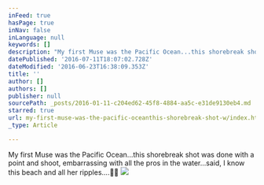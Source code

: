 ```yaml
---
inFeed: true
hasPage: true
inNav: false
inLanguage: null
keywords: []
description: "My first Muse was the Pacific Ocean...this shorebreak shot was done with a point and shoot, embarrassing with all the pros in the water...said, I know this beach and all her ripples....\uD83D\uDE4F\uD83C\uDFFD"
datePublished: '2016-07-11T18:07:02.728Z'
dateModified: '2016-06-23T16:38:09.353Z'
title: ''
author: []
authors: []
publisher: null
sourcePath: _posts/2016-01-11-c204ed62-45f8-4884-aa5c-e31de9130eb4.md
starred: true
url: my-first-muse-was-the-pacific-oceanthis-shorebreak-shot-w/index.html
_type: Article

---
```

My first Muse was the Pacific Ocean...this shorebreak shot was done with a point and shoot, embarrassing with all the pros in the water...said, I know this beach and all her ripples....🙏🏽
![](https://the-grid-user-content.s3-us-west-2.amazonaws.com/3883be3e-53ee-43e2-a58b-6026d1ebbf3a.jpg)